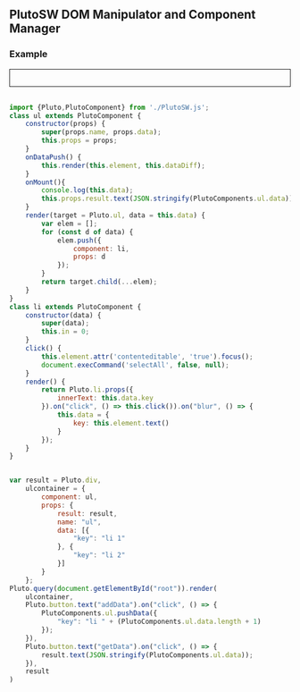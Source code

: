 ## PlutoSW DOM Manipulator and Component Manager


### Example
<style>
div#root {
     padding: 15px;
    border: 1px solid;
    margin-bottom: 30px;
}
div#root code {
    display: block;
    padding: 5px;
    color: black;
    background: aliceblue;
}
div#root button {
    margin-bottom: 9px;
    margin-right: 8px;
}   
</style>
<div id="root"></div>
<script type="module">
import {Pluto,PlutoComponent} from './PlutoSW.js';
class ul extends PlutoComponent {
    constructor(props) {
        super(props.name, props.data);
        this.props = props;
    }
    onDataPush() {
        this.render(this.element, this.dataDiff);
    }
    onMount(){
        console.log(this.data);
        this.props.result.text(JSON.stringify(PlutoComponents.ul.data));
    }
    render(target = Pluto.ul, data = this.data) {
        var elem = [];
        for (const d of data) {
            elem.push({
                component: li,
                props: d
            });
        }
        return target.child(...elem);
    }
}
class li extends PlutoComponent {
    constructor(data) {
        super(data);
        this.in = 0;
    }
    click() {
        this.element.attr('contenteditable', 'true').focus();
        document.execCommand('selectAll', false, null);
    }
    render() {
        return Pluto.li.props({
            innerText: this.data.key
        }).on("click", () => this.click()).on("blur", () => {
            this.data = {
                key: this.element.text()
            }
        });
    }
}


var result = Pluto.div,
    ulcontainer = {
        component: ul,
        props: {
            result: result,
            name: "ul",
            data: [{
                "key": "li 1"
            }, {
                "key": "li 2"
            }]
        }
    };
Pluto.query(document.getElementById("root")).render(
    ulcontainer,
    Pluto.button.text("addData").on("click", () => {
        PlutoComponents.ul.pushData({
            "key": "li " + (PlutoComponents.ul.data.length + 1)
        });
    }),
    Pluto.button.text("getData").on("click", () => {
        result.text(JSON.stringify(PlutoComponents.ul.data));
    }),
    result
)
</script>
```javascript
import {Pluto,PlutoComponent} from './PlutoSW.js';
class ul extends PlutoComponent {
    constructor(props) {
        super(props.name, props.data);
        this.props = props;
    }
    onDataPush() {
        this.render(this.element, this.dataDiff);
    }
    onMount(){
        console.log(this.data);
        this.props.result.text(JSON.stringify(PlutoComponents.ul.data));
    }
    render(target = Pluto.ul, data = this.data) {
        var elem = [];
        for (const d of data) {
            elem.push({
                component: li,
                props: d
            });
        }
        return target.child(...elem);
    }
}
class li extends PlutoComponent {
    constructor(data) {
        super(data);
        this.in = 0;
    }
    click() {
        this.element.attr('contenteditable', 'true').focus();
        document.execCommand('selectAll', false, null);
    }
    render() {
        return Pluto.li.props({
            innerText: this.data.key
        }).on("click", () => this.click()).on("blur", () => {
            this.data = {
                key: this.element.text()
            }
        });
    }
}


var result = Pluto.div,
    ulcontainer = {
        component: ul,
        props: {
            result: result,
            name: "ul",
            data: [{
                "key": "li 1"
            }, {
                "key": "li 2"
            }]
        }
    };
Pluto.query(document.getElementById("root")).render(
    ulcontainer,
    Pluto.button.text("addData").on("click", () => {
        PlutoComponents.ul.pushData({
            "key": "li " + (PlutoComponents.ul.data.length + 1)
        });
    }),
    Pluto.button.text("getData").on("click", () => {
        result.text(JSON.stringify(PlutoComponents.ul.data));
    }),
    result
)
```

